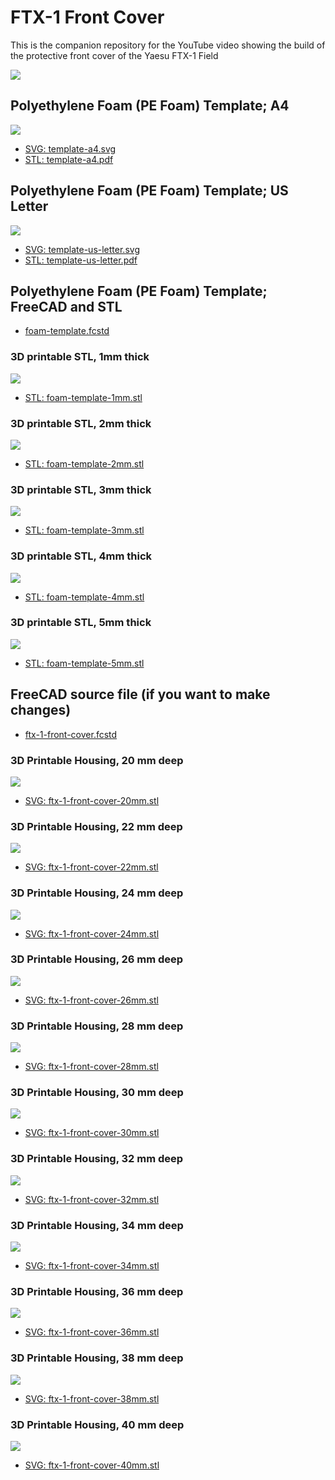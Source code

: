 # FTX-1 Front Cover

This is the companion repository for the YouTube video showing the build of the protective front cover of the Yaesu FTX-1 Field

[![](ftx-1-protective-cover.png)](https://youtu.be/JYeVUW09L0U)

## Polyethylene Foam (PE Foam) Template; A4

![](template-a4.png)

- [SVG: template-a4.svg](<template-a4.svg>)
- [STL: template-a4.pdf](<template-a4.pdf>)

## Polyethylene Foam (PE Foam) Template; US Letter

![](template-us-letter.png)

- [SVG: template-us-letter.svg](<template-us-letter.svg>)
- [STL: template-us-letter.pdf](<template-us-letter.pdf>)

## Polyethylene Foam (PE Foam) Template; FreeCAD and STL

- [foam-template.fcstd](<foam-template.fcstd>)

### 3D printable STL, 1mm thick

![](foam-template-1mm.png)

- [STL: foam-template-1mm.stl](<foam-template-1mm.stl>)

### 3D printable STL, 2mm thick

![](foam-template-2mm.png)

- [STL: foam-template-2mm.stl](<foam-template-2mm.stl>)

### 3D printable STL, 3mm thick

![](foam-template-3mm.png)

- [STL: foam-template-3mm.stl](<foam-template-3mm.stl>)

### 3D printable STL, 4mm thick

![](foam-template-4mm.png)

- [STL: foam-template-4mm.stl](<foam-template-4mm.stl>)

### 3D printable STL, 5mm thick

![](foam-template-5mm.png)

- [STL: foam-template-5mm.stl](<foam-template-5mm.stl>)

## FreeCAD source file (if you want to make changes)

- [ftx-1-front-cover.fcstd](<ftx-1-front-cover.fcstd>)

### 3D Printable Housing, 20 mm deep

![](ftx-1-front-cover-20mm.png)

- [SVG: ftx-1-front-cover-20mm.stl](<ftx-1-front-cover-20mm.stl>)

### 3D Printable Housing, 22 mm deep

![](ftx-1-front-cover-22mm.png)

- [SVG: ftx-1-front-cover-22mm.stl](<ftx-1-front-cover-22mm.stl>)

### 3D Printable Housing, 24 mm deep

![](ftx-1-front-cover-24mm.png)

- [SVG: ftx-1-front-cover-24mm.stl](<ftx-1-front-cover-24mm.stl>)

### 3D Printable Housing, 26 mm deep

![](ftx-1-front-cover-26mm.png)

- [SVG: ftx-1-front-cover-26mm.stl](<ftx-1-front-cover-26mm.stl>)

### 3D Printable Housing, 28 mm deep

![](ftx-1-front-cover-28mm.png)

- [SVG: ftx-1-front-cover-28mm.stl](<ftx-1-front-cover-28mm.stl>)

### 3D Printable Housing, 30 mm deep

![](ftx-1-front-cover-30mm.png)

- [SVG: ftx-1-front-cover-30mm.stl](<ftx-1-front-cover-30mm.stl>)

### 3D Printable Housing, 32 mm deep

![](ftx-1-front-cover-32mm.png)

- [SVG: ftx-1-front-cover-32mm.stl](<ftx-1-front-cover-32mm.stl>)

### 3D Printable Housing, 34 mm deep

![](ftx-1-front-cover-34mm.png)

- [SVG: ftx-1-front-cover-34mm.stl](<ftx-1-front-cover-34mm.stl>)

### 3D Printable Housing, 36 mm deep

![](ftx-1-front-cover-36mm.png)

- [SVG: ftx-1-front-cover-36mm.stl](<ftx-1-front-cover-36mm.stl>)

### 3D Printable Housing, 38 mm deep

![](ftx-1-front-cover-38mm.png)

- [SVG: ftx-1-front-cover-38mm.stl](<ftx-1-front-cover-38mm.stl>)

### 3D Printable Housing, 40 mm deep

![](ftx-1-front-cover-40mm.png)

- [SVG: ftx-1-front-cover-40mm.stl](<ftx-1-front-cover-40mm.stl>)

